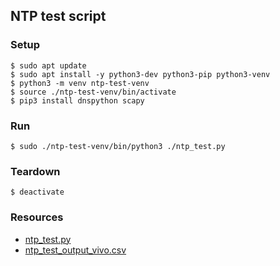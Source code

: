 ## NTP test script

### Setup

```
$ sudo apt update
$ sudo apt install -y python3-dev python3-pip python3-venv
$ python3 -m venv ntp-test-venv
$ source ./ntp-test-venv/bin/activate
$ pip3 install dnspython scapy
```

### Run

```
$ sudo ./ntp-test-venv/bin/python3 ./ntp_test.py
```

### Teardown

```
$ deactivate
```

### Resources

* [ntp_test.py](./ntp_test.py)
* [ntp_test_output_vivo.csv](./ntp_test_output_vivo.csv)
